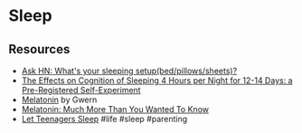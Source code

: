 # Sleep

## Resources

- [Ask HN: What's your sleeping setup(bed/pillows/sheets)?](https://news.ycombinator.com/item?id=27327050)
- [The Effects on Cognition of Sleeping 4 Hours per Night for 12-14 Days: a Pre-Registered Self-Experiment](https://guzey.com/science/sleep/14-day-sleep-deprivation-self-experiment/)
- [Melatonin](https://www.gwern.net/Melatonin) by Gwern
- [Melatonin: Much More Than You Wanted To Know](https://slatestarcodex.com/2018/07/10/melatonin-much-more-than-you-wanted-to-know/)
- [Let Teenagers Sleep](https://www.scientificamerican.com/article/let-teenagers-sleep/) #life #sleep #parenting
